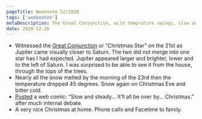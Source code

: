 ```yaml
---
pageTitle: Weeknote 52/2020
tags: ['weeknotes']
metaDescription: The Great Conjunction, wild temprature swings, slow and steady webcomic, and Christmas. 
date: 2020-12-26
---
```

* Witnessed the [Great Conjunction](https://en.wikipedia.org/wiki/Great_conjunction) or “Christmas Star” on the 21st as Jupiter came visually closer to Saturn. The two did not merge into one star has I had expected. Jupiter appeared larger and brighter, lower and to the left of Saturn. I was surprised to be able to see it from the house, through the tops of the trees. 
* Nearly all the snow melted by the morning of the 23rd then the temperature dropped 45 degrees. Snow again on Christmas Eve and bitter cold. 
* [Posted](https://twitter.com/thejoshcrain/status/1341845259429539840) a web comic: “Slow and steady... It’ll all be over by... Christmas.” after much internal debate. 
* A very nice Christmas at home. Phone calls and Facetime to family.